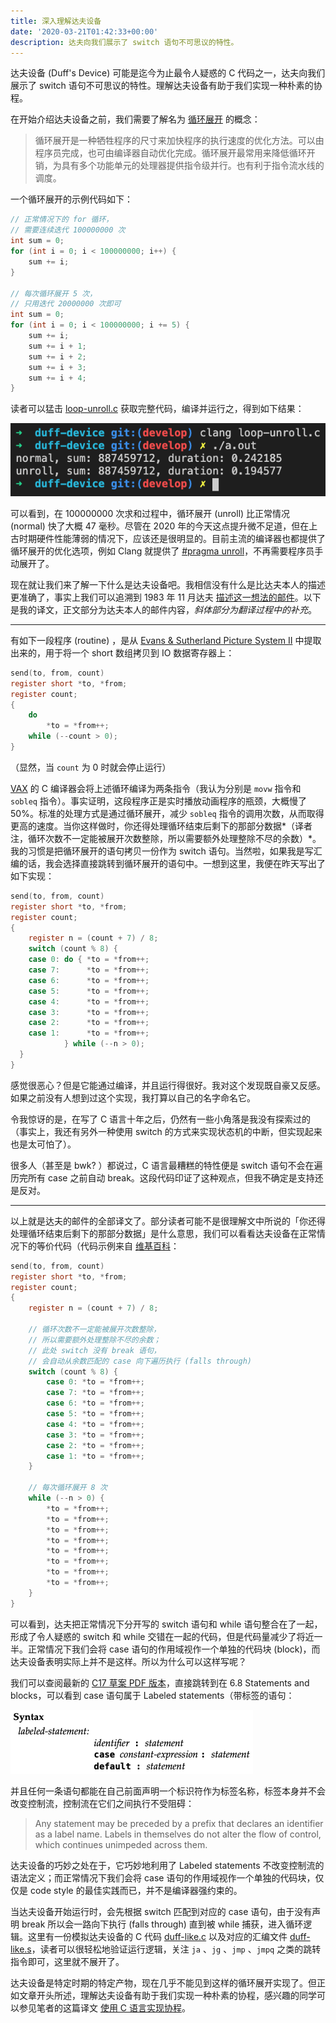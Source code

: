 ```yaml
---
title: 深入理解达夫设备
date: '2020-03-21T01:42:33+00:00'
description: 达夫向我们展示了 switch 语句不可思议的特性。
---
```


达夫设备 (Duff's Device) 可能是迄今为止最令人疑惑的 C 代码之一，达夫向我们展示了 switch 语句不可思议的特性。理解达夫设备有助于我们实现一种朴素的协程。

在开始介绍达夫设备之前，我们需要了解名为 [循环展开](https://zh.wikipedia.org/wiki/%E5%BE%AA%E7%8E%AF%E5%B1%95%E5%BC%80) 的概念：

> 循环展开是一种牺牲程序的尺寸来加快程序的执行速度的优化方法。可以由程序员完成，也可由编译器自动优化完成。循环展开最常用来降低循环开销，为具有多个功能单元的处理器提供指令级并行。也有利于指令流水线的调度。

一个循环展开的示例代码如下：

```c
// 正常情况下的 for 循环，
// 需要连续迭代 100000000 次
int sum = 0;
for (int i = 0; i < 100000000; i++) {
    sum += i;
}

// 每次循环展开 5 次，
// 只用迭代 20000000 次即可
int sum = 0;
for (int i = 0; i < 100000000; i += 5) {
    sum += i;
    sum += i + 1;
    sum += i + 2;
    sum += i + 3;
    sum += i + 4;
}
```

读者可以猛击 [loop-unroll.c](https://github.com/mthli/blog/blob/master/content/blog/duff-device/loop-unroll.c) 获取完整代码，编译并运行之，得到如下结果：

![编译并运行 loop-unroll.c](./loop-unroll.png)

可以看到，在 100000000 次求和过程中，循环展开 (unroll) 比正常情况 (normal) 快了大概 47 毫秒。尽管在 2020 年的今天这点提升微不足道，但在上古时期硬件性能薄弱的情况下，应该还是很明显的。目前主流的编译器也都提供了循环展开的优化选项，例如 Clang 就提供了 [#pragma unroll](https://clang.llvm.org/docs/AttributeReference.html#pragma-unroll-pragma-nounroll)，不再需要程序员手动展开了。

现在就让我们来了解一下什么是达夫设备吧。我相信没有什么是比达夫本人的描述更准确了，事实上我们可以追溯到 1983 年 11 月达夫 [描述这一想法的邮件](https://swtch.com/duffs-device/td-1983.txt)。以下是我的译文，正文部分为达夫本人的邮件内容，*斜体部分为翻译过程中的补充*。

---

有如下一段程序 (routine) ，是从 [Evans & Sutherland Picture System II](https://en.wikipedia.org/wiki/Evans_%26_Sutherland) 中提取出来的，用于将一个 short 数组拷贝到 IO 数据寄存器上：

```c
send(to, from, count)
register short *to, *from;
register count;
{
    do
        *to = *from++;
    while (--count > 0);
}
```

（显然，当 `count` 为 0 时就会停止运行）

[VAX](https://zh.wikipedia.org/wiki/VAX) 的 C 编译器会将上述循环编译为两条指令（我认为分别是 `movw` 指令和 `sobleq` 指令）。事实证明，这段程序正是实时播放动画程序的瓶颈，大概慢了 50%。标准的处理方式是通过循环展开，减少 `sobleq` 指令的调用次数，从而取得更高的速度。当你这样做时，你还得处理循环结束后剩下的那部分数据*（译者注，循环次数不一定能被展开次数整除，所以需要额外处理整除不尽的余数）*。我的习惯是把循环展开的语句拷贝一份作为 switch 语句。当然啦，如果我是写汇编的话，我会选择直接跳转到循环展开的语句中。一想到这里，我便在昨天写出了如下实现：

```c
send(to, from, count)
register short *to, *from;
register count;
{
    register n = (count + 7) / 8;
    switch (count % 8) {
    case 0: do { *to = *from++;
    case 7:      *to = *from++;
    case 6:      *to = *from++;
    case 5:      *to = *from++;
    case 4:      *to = *from++;
    case 3:      *to = *from++;
    case 2:      *to = *from++;
    case 1:      *to = *from++;
            } while (--n > 0);
  }
}
```

感觉很恶心？但是它能通过编译，并且运行得很好。我对这个发现既自豪又反感。如果之前没有人想到过这个实现，我打算以自己的名字命名它。

令我惊讶的是，在写了 C 语言十年之后，仍然有一些小角落是我没有探索过的（事实上，我还有另外一种使用 switch 的方式来实现状态机的中断，但实现起来也是太可怕了）。

很多人（甚至是 bwk? ）都说过，C 语言最糟糕的特性便是 switch 语句不会在遍历完所有 case 之前自动 break。这段代码印证了这种观点，但我不确定是支持还是反对。

---

以上就是达夫的邮件的全部译文了。部分读者可能不是很理解文中所说的「你还得处理循环结束后剩下的那部分数据」是什么意思，我们可以看看达夫设备在正常情况下的等价代码（代码示例来自 [维基百科](https://zh.wikipedia.org/wiki/%E8%BE%BE%E5%A4%AB%E8%AE%BE%E5%A4%87#%E6%80%A7%E8%83%BD%E8%A1%A8%E7%8E%B0)：

```c
send(to, from, count)
register short *to, *from;
register count;
{
    register n = (count + 7) / 8;

    // 循环次数不一定能被展开次数整除，
    // 所以需要额外处理整除不尽的余数；
    // 此处 switch 没有 break 语句，
    // 会自动从余数匹配的 case 向下遍历执行 (falls through)
    switch (count % 8) {
        case 0: *to = *from++;
        case 7: *to = *from++;
        case 6: *to = *from++;
        case 5: *to = *from++;
        case 4: *to = *from++;
        case 3: *to = *from++;
        case 2: *to = *from++;
        case 1: *to = *from++;
    }

    // 每次循环展开 8 次
    while (--n > 0) {
        *to = *from++;
        *to = *from++;
        *to = *from++;
        *to = *from++;
        *to = *from++;
        *to = *from++;
        *to = *from++;
        *to = *from++;
    }
}
```

可以看到，达夫把正常情况下分开写的 switch 语句和 while 语句整合在了一起，形成了令人疑惑的 switch 和 while 交错在一起的代码，但是代码量减少了将近一半。正常情况下我们会将 case 语句的作用域视作一个单独的代码块 (block)，而达夫设备表明实际上并不是这样。所以为什么可以这样写呢？

我们可以查阅最新的 [C17 草案 PDF 版本](https://web.archive.org/web/20181230041359if_/http://www.open-std.org/jtc1/sc22/wg14/www/abq/c17_updated_proposed_fdis.pdf)，直接跳转到在 6.8 Statements and blocks，可以看到 case 语句属于 Labeled statements（带标签的语句：

![Labeled statements 的语法定义](./labeled-statement.png)

并且任何一条语句都能在自己前面声明一个标识符作为标签名称，标签本身并不会改变控制流，控制流在它们之间执行不受阻碍：

> Any statement may be preceded by a prefix that declares an identifier as a label name. Labels in
themselves do not alter the flow of control, which continues unimpeded across them.

达夫设备的巧妙之处在于，它巧妙地利用了 Labeled statements 不改变控制流的语法定义；而正常情况下我们会将 case 语句的作用域视作一个单独的代码块，仅仅是 code style 的最佳实践而已，并不是编译器强约束的。

当达夫设备开始运行时，会先根据 switch 匹配到对应的 case 语句，由于没有声明 break 所以会一路向下执行 (falls through) 直到被 while 捕获，进入循环逻辑。这里有一份模拟达夫设备的 C 代码 [duff-like.c](https://github.com/mthli/blog/blob/master/content/blog/duff-device/duff-like.c) 以及对应的汇编文件 [duff-like.s](https://github.com/mthli/blog/blob/master/content/blog/duff-device/duff-like.s)，读者可以很轻松地验证运行逻辑，关注 `ja` 、`jg` 、`jmp` 、`jmpq` 之类的跳转指令即可，这里就不展开了。

达夫设备是特定时期的特定产物，现在几乎不能见到这样的循环展开实现了。但正如文章开头所述，理解达夫设备有助于我们实现一种朴素的协程，感兴趣的同学可以参见笔者的这篇译文 [使用 C 语言实现协程](https://mthli.xyz/coroutines-in-c/)。
